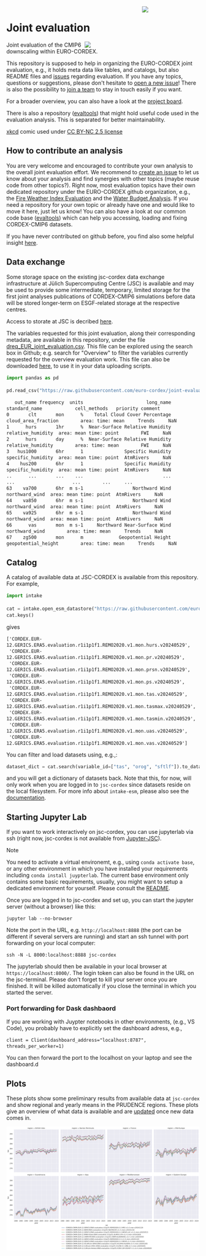 <img src="https://mirrors.creativecommons.org/presskit/logos/cc.logo.large.png" width="150" align="right"/>

# Joint evaluation

<img src="https://imgs.xkcd.com/comics/data_trap.png" width="300" align="right"/>

Joint evaluation of the CMIP6 downscaling within EURO-CORDEX.

This repository is supposed to help in organizing the EURO-CORDEX joint evaluation, e.g., it holds meta data like tables, and catalogs, but also README files and [issues](https://github.com/euro-cordex/joint-evaluation/issues) regarding evaluation. If you have any topics, questions or suggestions, please don't hesitate to [open a new issue](https://github.com/euro-cordex/joint-evaluation/issues/new)! There is also the possibility to [join a team](https://github.com/orgs/euro-cordex/teams) to stay in touch easily if you want.

For a broader overview, you can also have a look at the [project board](https://github.com/orgs/euro-cordex/projects/5).

There is also a repository ([evaltools](https://github.com/euro-cordex/evaltools)) that might hold useful code used in the evaluation analysis. This is separated for better maintainability.

[xkcd](https://xkcd.com) comic used under [CC BY-NC 2.5 license](https://xkcd.com/license.html)

## How to contribute an analysis

You are very welcome and encouraged to contribute your own analysis to the overall joint evaluation effort. We recommend to [create an issue](https://github.com/euro-cordex/joint-evaluation/issues/new) to let us know about your analysis and find synergies with other topics (maybe reuse code from other topics?).
Right now, most evaluation topics have their own dedicated repository under the EURO-CORDEX github organization, e.g., the [Fire Weather Index Evaluation](https://github.com/euro-cordex/fwi-evaluation) and the [Water Budget Analysis](https://github.com/euro-cordex/water-budget-evaluation). 
If you need a repository for your own topic or already have one and would like to move it here, just let us know! You can also have a look at our common code base ([evaltools](https://github.com/euro-cordex/evaltools)) which can help you accessing, loading and fixing CORDEX-CMIP6 datasets.

If you have never contributed on github before, you find also some helpful insight [here](https://book.the-turing-way.org/reproducible-research/vcs/vcs-github.html#contributing-to-other-projects).

## Data exchange
Some storage space on the existing jsc-cordex data exchange infrastructure at Jülich Supercomputing Centre (JSC) is available and may be used to provide some intermediate, temporary, limited storage for the first joint analyses publications of CORDEX-CMIP6 simulations before data will be stored longer-term on ESGF-related storage at the respective centres.

Access to storate at JSC is decribed [here](https://github.com/euro-cordex/jsc-cordex).

The variables requested for this joint evaluation, along their corresponding metadata, are available in this repository, under the file [dreq_EUR_joint_evaluation.csv](https://github.com/euro-cordex/joint-evaluation/blob/main/dreq_EUR_joint_evaluation.csv). This file can be explored using the search box in Github; e.g. search for "Overview" to filter the variables currently requested for the overview evaluation work. This file can also be downloaded [here](https://raw.githubusercontent.com/euro-cordex/joint-evaluation/refs/heads/main/dreq_EUR_joint_evaluation.csv), to use it in your data uploading scripts.

```python
import pandas as pd

pd.read_csv("https://raw.githubusercontent.com/euro-cordex/joint-evaluation/refs/heads/main/dreq_EUR_joint_evaluation.csv")
```
```
   out_name frequency  units                       long_name        standard_name            cell_methods   priority comment
0       clt       mon      %    Total Cloud Cover Percentage  cloud_area_fraction        area: time: mean     Trends     NaN
1      hurs       1hr      %  Near-Surface Relative Humidity    relative_humidity  area: mean time: point        FWI     NaN
2      hurs       day      %  Near-Surface Relative Humidity    relative_humidity        area: time: mean        FWI     NaN
3   hus1000       6hr      1               Specific Humidity    specific_humidity  area: mean time: point  AtmRivers     NaN
4    hus200       6hr      1               Specific Humidity    specific_humidity  area: mean time: point  AtmRivers     NaN
..      ...       ...    ...                             ...                  ...                     ...        ...     ...
63    va700       6hr  m s-1                  Northward Wind       northward_wind  area: mean time: point  AtmRivers     NaN
64    va850       6hr  m s-1                  Northward Wind       northward_wind  area: mean time: point  AtmRivers     NaN
65    va925       6hr  m s-1                  Northward Wind       northward_wind  area: mean time: point  AtmRivers     NaN
66      vas       mon  m s-1     Northward Near-Surface Wind       northward_wind        area: time: mean     Trends     NaN
67    zg500       mon      m             Geopotential Height  geopotential_height        area: time: mean     Trends     NaN
```

## Catalog
A catalog of available data at JSC-CORDEX is available from this repository. For example,
```python
import intake

cat = intake.open_esm_datastore("https://raw.githubusercontent.com/euro-cordex/joint-evaluation/refs/heads/main/CORDEX-CMIP6.json")
cat.keys()
```
gives
```
['CORDEX.EUR-12.GERICS.ERA5.evaluation.r1i1p1f1.REMO2020.v1.mon.hurs.v20240529',
 'CORDEX.EUR-12.GERICS.ERA5.evaluation.r1i1p1f1.REMO2020.v1.mon.pr.v20240529',
 'CORDEX.EUR-12.GERICS.ERA5.evaluation.r1i1p1f1.REMO2020.v1.mon.prsn.v20240529',
 'CORDEX.EUR-12.GERICS.ERA5.evaluation.r1i1p1f1.REMO2020.v1.mon.ps.v20240529',
 'CORDEX.EUR-12.GERICS.ERA5.evaluation.r1i1p1f1.REMO2020.v1.mon.tas.v20240529',
 'CORDEX.EUR-12.GERICS.ERA5.evaluation.r1i1p1f1.REMO2020.v1.mon.tasmax.v20240529',
 'CORDEX.EUR-12.GERICS.ERA5.evaluation.r1i1p1f1.REMO2020.v1.mon.tasmin.v20240529',
 'CORDEX.EUR-12.GERICS.ERA5.evaluation.r1i1p1f1.REMO2020.v1.mon.uas.v20240529',
 'CORDEX.EUR-12.GERICS.ERA5.evaluation.r1i1p1f1.REMO2020.v1.mon.vas.v20240529']
```
You can filter and load datasets using, e.g.,:
```python
dataset_dict = cat.search(variable_id=["tas", "orog", "sftlf"]).to_dataset_dict()
```
and you will get a dictionary of datasets back. Note that this, for now, will only work when you are logged in to `jsc-cordex` since datasets reside on the local filesystem. For more info about `intake-esm`, please also see the [documentation](https://intake-esm.readthedocs.io/en/stable/how-to/understand-keys-and-how-to-change-them.html).

## Starting Jupyter Lab

If you want to work interactively on jsc-cordex, you can use jupyterlab via ssh (right now, jsc-cordex is not available from [Jupyter-JSC](https://jupyter.jsc.fz-juelich.de)).
> [!NOTE]
> You need to activate a virtual environemt, e.g., using `conda activate base`, or any other environment in which you have installed your requirements including `conda install juypterlab`. The current base environment only contains some basic requirements, usually, you might want to setup a dedicated environment for yourself. Please consult the [README](https://github.com/euro-cordex/jsc-cordex?tab=readme-ov-file#conda).

Once you are logged in to jsc-cordex and set up, you can start the jupyter server (without a browser) like this:
```
jupyter lab --no-browser
```
Note the port in the URL, e.g. `http://localhost:8888` (the port can be different if several servers are running) and start an ssh tunnel with port forwarding on your local computer:
```
ssh -N -L 8000:localhost:8888 jsc-cordex
```
The jupyterlab should then be available in your local browser at `https://localhost:8000/`. The login token can also be found in the URL on the jsc-terminal. Please don't forget to kill your server once you are finished. It will be killed automatically if you close the terminal in which you started the server.

### Port forwarding for Dask dashbaord

If you are working with Juypter notebooks in other environments, (e.g., VS Code), you probably have to explicitly set the dashboard adress, e.g.,
```
client = Client(dashboard_address="localhost:8787", threads_per_worker=1)
```
You can then forward the port to the localhost on your laptop and see the dashboard.d

## Plots

These plots show some preliminary results from available data at `jsc-cordex` and show regional and yearly means in the PRUDENCE regions. These plots give an overview of what data is available and are [updated](https://github.com/euro-cordex/joint-evaluation/blob/main/code/timeseries.py) once new data comes in.

<img src="https://raw.githubusercontent.com/euro-cordex/joint-evaluation/main/plots/timeseries-prudence-tas.png">
